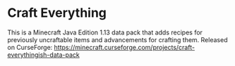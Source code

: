# Craft Everything
 
This is a Minecraft Java Edition 1.13 data pack that adds recipes for previously uncraftable items and advancements for crafting them. Released on CurseForge: https://minecraft.curseforge.com/projects/craft-everythingish-data-pack 
